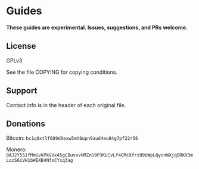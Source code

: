 <!--
## Copyright (C) 2018 0xB44EFD8751077F97 <0xB44EFD8751077F97@firemail.cc>
## Email PGP key: 0x1459B25A910FB2ADA81F3A2ECEB6855A143465B2
## https://github.com/0xB44EFD8751077F97/guides
## See the file COPYING for copying conditions.
-->
# Guides
**These guides are experimental. Issues, suggestions, and PRs welcome.**
## License
GPLv3

See the file COPYING for copying conditions.
## Support
Contact info is in the header of each original file.
## Donations
Bitcoin: `bc1q9xtlf689d0exw5mh8upn9aud4eu84g7pf22r56`

Monero: `8AJ2Y551fMmGvkPkVVx45gCBuvvvHMZnG9P3KUCvLf4CMcXfrz89UWpLQycnWXjqDRKV3mLozS6iVH1bWEXB4NfoCYxq3ag`
